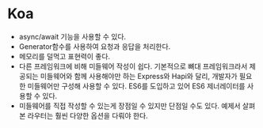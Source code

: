 # Koa

- async/await 기능을 사용할 수 있다.
- Generator함수를 사용하여 요청과 응답을 처리한다.
- 메모리를 덜먹고 표현력이 좋다.
- 다른 프레임워크에 비해 미들웨어 작성이 쉽다. 
기본적으로 뼈대 프레임워크라서 제공되는 미들웨어와 함께 사용해야만 하는 Express와 Hapi와 달리, 개발자가 필요한 미들웨어만 구성해 사용할 수 있다. ES6를 도입하고 있어 ES6 제너레이터를 사용할 수 있다.
- 미들웨어를 직접 작성할 수 있는게 장점일 수 있지만 단점일 수도 있다. 예제서 살펴본 라우터는 훨씬 다양한 옵션을 다뤄야 한다.

